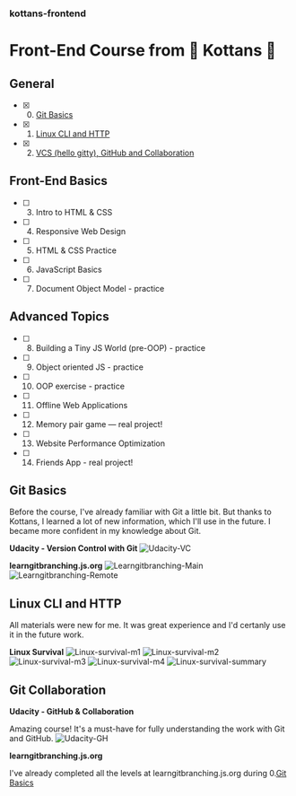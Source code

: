 ### kottans-frontend
# Front-End Course from  :paw_prints:  Kottans :paw_prints:

## General
- [x] 0. [Git Basics](#git-basics) 
- [x] 1. [Linux CLI and HTTP](#linux-cli-and-http)
- [x] 2. [VCS (hello gitty), GitHub and Collaboration](#git-collaboration)

## Front-End Basics
- [ ] 3. Intro to HTML & CSS
- [ ] 4. Responsive Web Design
- [ ] 5. HTML & CSS Practice
- [ ] 6. JavaScript Basics
- [ ] 7. Document Object Model - practice

## Advanced Topics
- [ ] 8. Building a Tiny JS World (pre-OOP) - practice
- [ ] 9. Object oriented JS - practice
- [ ] 10. OOP exercise - practice
- [ ] 11. Offline Web Applications
- [ ] 12. Memory pair game — real project!
- [ ] 13. Website Performance Optimization
- [ ] 14. Friends App - real project!

## Git Basics
Before the course, I've already familiar with Git a little bit. But thanks to Kottans, I learned a lot of new information, which I'll use in the future. I became more confident in my knowledge about Git. 

**Udacity - Version Control with Git**
![Udacity-VC](/task_git_basics/udacity.png)

**learngitbranching.js.org**
![Learngitbranching-Main](/task_git_basics/learngitbranching.js.org-1.png)
![Learngitbranching-Remote](/task_git_basics/learngitbranching.js.org-2.png)

## Linux CLI and HTTP
All materials were new for me. It was great experience and I'd certanly use it in the future work.

**Linux Survival**
![Linux-survival-m1](/task_linux_cli/linux-survival-1.png)
![Linux-survival-m2](/task_linux_cli/linux-survival-2.png)
![Linux-survival-m3](/task_linux_cli/linux-survival-3.png)
![Linux-survival-m4](/task_linux_cli/linux-survival-4.png)
![Linux-survival-summary](/task_linux_cli/linux-survival-5.png)

## Git Collaboration
**Udacity - GitHub & Collaboration**

Amazing course! It's a must-have for fully understanding the work with Git and GitHub.
![Udacity-GH](/task_git_collaboration/udacity-github.png)


**learngitbranching.js.org**

I've already completed all the levels at learngitbranching.js.org during 0.[Git Basics](#git-basics)





